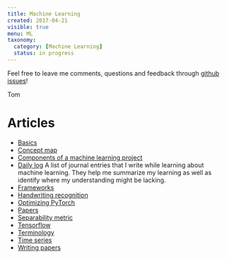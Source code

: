 ```yaml
---
title: Machine Learning
created: 2017-04-21
visible: true
menu: ML
taxonomy:
  category: [Machine Learning]
  status: in progress
---
```


Feel free to leave me comments, questions and feedback through [github issues](https://github.com/tomzx/blog.tomrochette.com-content/issues)!

Tom

# Articles
* [Basics](basics)
* [Concept map](https://github.com/tomzx/machine-learning-concept-map)
* [Components of a machine learning project](components-of-a-ml-project)
* [Daily log](daily-log) A list of journal entries that I write while learning about machine learning. They help me summarize my learning as well as identify where my understanding might be lacking.
* [Frameworks](frameworks)
* [Handwriting recognition](handwriting-recognition)
* [Optimizing PyTorch](optimizing-pytorch)
* [Papers](papers)
* [Separability metric](separability-metric)
* [Tensorflow](tensorflow)
* [Terminology](terminology)
* [Time series](time-series)
* [Writing papers](writing-papers)
